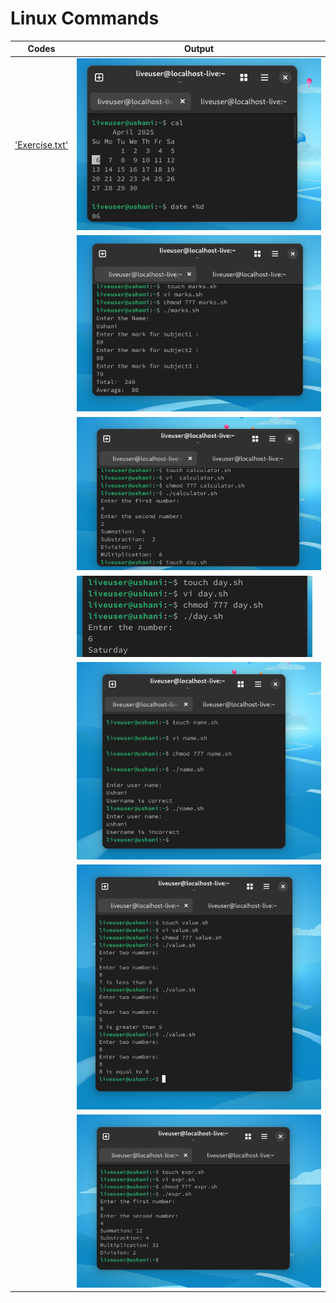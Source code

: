 # Linux Commands

  | Codes | Output |
  |-------|--------|
  |['Exercise.txt'](./LINUX_Commands/Codes/Exercise.txt)|![Q1.png](./LINUX_Commands/Outputs/Q1.png)|
  | |![Q2.png](./LINUX_Commands/Outputs/Q2.png)|
  | |![Q3.png](./LINUX_Commands/Outputs/Q3.png)|
  | |![Q4.png](./LINUX_Commands/Outputs/Q4.png)|
  | |![Q5.png](./LINUX_Commands/Outputs/Q5.png)|
  | |![Q6.png](./LINUX_Commands/Outputs/Q6.png)|
  | |![Q7.png](./LINUX_Commands/Outputs/Q7.png)|
